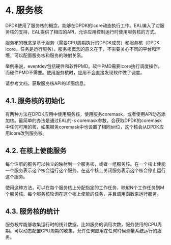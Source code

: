 
# 4. 服务核
DPDK使用了服务核的概念，能够在DPDK的lcore动态执行工作。EAL编入了对服务核的支持，EAL提供了相应的API，允许应用控制运行时使用服务核的方式。

服务核的概念是基于服务（需要CPU周期执行的DPDK成员）和服务核（DPDK lcore，任务是运行服务）。服务核概念的意义在于，不需要关心不同的平台和环境，可以配置服务核和服务的映射关系。

举例来说，eventdev包括硬件和软件PMD。软件PMD需要lcore执行调度操作，而硬件PMD不需要。使用服务核时，应用不会直接发现软件做了调度。

请参考文档，获取服务核API的详细信息。

## 4.1. 服务核的初始化
有两种方法在DPDK应用中使用服务核，使用服务coremask，或者使用API动态添加核。最简单的办法是通过EAL的-s coremask参数，会获取DPDK的coremask中任何可用的核，如果服务coremask中也设置了相同bit位，这个核会从DPDK应用lcore改到服务核。

## 4.2. 在核上使能服务
每个注册的服务可以独立的映射到一个服务核，或者一组服务核。在一个核上使能一个服务表示这个核会运行这个服务。在这个核上关闭服务表示这个核会停止运行这个服务。

使用这种方法，可以在每个服务核上分配指定的工作任务，映射N个工作任务到M个服务核。每个服务核轮询在这个核上使能的任务，并且调用函数来运行服务。

## 4.3. 服务核的统计
服务核库能够收集运行时的统计数据，比如服务的调用次数，服务使用的CPU周期。可以动态配置CPU周期的收集，允许任何应用在任何时候测量系统运行的服务。
